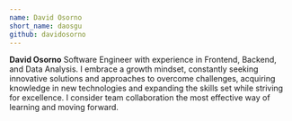 ```yaml
---
name: David Osorno
short_name: daosgu
github: davidosorno
---
```



**David Osorno** Software Engineer with experience in Frontend, Backend, and Data Analysis. I embrace a growth mindset, constantly seeking innovative solutions and approaches to overcome challenges, acquiring knowledge in new technologies and expanding the skills set while striving for excellence. I consider team collaboration the most effective way of learning and moving forward.  